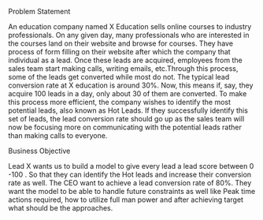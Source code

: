 Problem Statement

An education company named X Education sells online courses to industry professionals. 
On any given day, many professionals who are interested in the courses land on their website and browse for courses. 
They have process of form filling on their website after which the company that individual as a lead. 
Once these leads are acquired, employees from the sales team start making calls, writing emails, etc.Through this process, some of the leads get converted while most do not.
The typical lead conversion rate at X education is around 30%. Now, this means if, say, they acquire 100 leads in a day, only about 30 of them are converted. 
To make this process more efficient, the company wishes to identify the most potential leads, also known as Hot Leads.
If they successfully identify this set of leads, the lead conversion rate should go up as the sales team will now be focusing more on communicating with the potential leads 
rather than making calls to everyone.

Business Objective

Lead X wants us to build a model to give every lead a lead score between 0 -100 . 
So that they can identify the Hot leads and increase their conversion rate as well. 
The CEO want to achieve a lead conversion rate of 80%. 
They want the model to be able to handle future constraints as well like Peak time actions required,
how to utilize full man power and after achieving target what should be the approaches.

